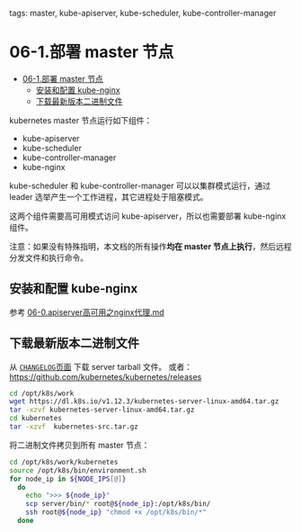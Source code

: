 tags: master, kube-apiserver, kube-scheduler, kube-controller-manager

# 06-1.部署 master 节点

<!-- TOC -->

- [06-1.部署 master 节点](#06-1部署-master-节点)
    - [安装和配置 kube-nginx](#安装和配置-kube-nginx)
    - [下载最新版本二进制文件](#下载最新版本二进制文件)

<!-- /TOC -->

kubernetes master 节点运行如下组件：

+ kube-apiserver
+ kube-scheduler
+ kube-controller-manager
+ kube-nginx

kube-scheduler 和 kube-controller-manager 可以以集群模式运行，通过 leader 选举产生一个工作进程，其它进程处于阻塞模式。

这两个组件需要高可用模式访问 kube-apiserver，所以也需要部署 kube-nginx 组件。

注意：如果没有特殊指明，本文档的所有操作**均在 master 节点上执行**，然后远程分发文件和执行命令。

## 安装和配置 kube-nginx

参考 [06-0.apiserver高可用之nginx代理.md](06-0.apiserver高可用之nginx代理.md)

## 下载最新版本二进制文件

从 [`CHANGELOG`页面](https://github.com/kubernetes/kubernetes/blob/master/CHANGELOG.md) 下载 server tarball 文件。
或者：https://github.com/kubernetes/kubernetes/releases

``` bash
cd /opt/k8s/work
wget https://dl.k8s.io/v1.12.3/kubernetes-server-linux-amd64.tar.gz
tar -xzvf kubernetes-server-linux-amd64.tar.gz
cd kubernetes
tar -xzvf  kubernetes-src.tar.gz
```

将二进制文件拷贝到所有 master 节点：

``` bash
cd /opt/k8s/work/kubernetes
source /opt/k8s/bin/environment.sh
for node_ip in ${NODE_IPS[@]}
  do
    echo ">>> ${node_ip}"
    scp server/bin/* root@${node_ip}:/opt/k8s/bin/
    ssh root@${node_ip} "chmod +x /opt/k8s/bin/*"
  done
```